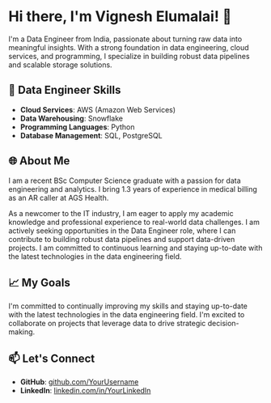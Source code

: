 <!DOCTYPE html>
<html lang="en">
<head>
    <meta charset="UTF-8">
    <meta name="viewport" content="width=device-width, initial-scale=1.0">
    
</head>
<body>

<h1>Hi there, I'm Vignesh Elumalai! 👋</h1>

<p>I'm a Data Engineer from India, passionate about turning raw data into meaningful insights. With a strong foundation in data engineering, cloud services, and programming, I specialize in building robust data pipelines and scalable storage solutions.</p>

<h2>💼 Data Engineer Skills</h2>
<ul>
    <li><strong>Cloud Services</strong>: AWS (Amazon Web Services)</li>
    <li><strong>Data Warehousing</strong>: Snowflake</li>
    <li><strong>Programming Languages</strong>: Python</li>
    <li><strong>Database Management</strong>: SQL, PostgreSQL</li>
</ul>

<h2>🌐 About Me</h2>
<p>I am a recent BSc Computer Science graduate with a passion for data engineering and analytics. I bring 1.3 years of experience in medical billing as an AR caller at AGS Health.

As a newcomer to the IT industry, I am eager to apply my academic knowledge and professional experience to real-world data challenges. I am actively seeking opportunities in the Data Engineer role, where I can contribute to building robust data pipelines and support data-driven projects. I am committed to continuous learning and staying up-to-date with the latest technologies in the data engineering field.</p>

<h2>📈 My Goals</h2>
<p>I'm committed to continually improving my skills and staying up-to-date with the latest technologies in the data engineering field. I'm excited to collaborate on projects that leverage data to drive strategic decision-making.</p>

<h2>📫 Let's Connect</h2>
<ul>
    <li><strong>GitHub</strong>: <a href="https://github.com/YourUsername">github.com/YourUsername</a></li>
    <li><strong>LinkedIn</strong>: <a href="https://linkedin.com/in/YourLinkedIn">linkedin.com/in/YourLinkedIn</a></li>
</ul>

</body>
</html>
